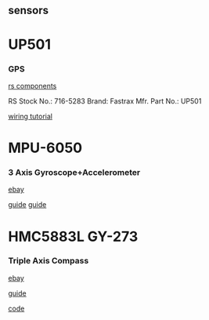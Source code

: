 sensors
-------

# UP501

### GPS

[rs components](http://uk.rs-online.com/web/p/gps-modules/7165283/)

RS Stock No.: 716-5283
Brand: Fastrax 
Mfr. Part No.: UP501

[wiring tutorial](http://www.adafruit.com/products/660#Tutorials)

# MPU-6050

### 3 Axis Gyroscope+Accelerometer

[ebay](http://www.ebay.co.uk/itm/NEW-MPU-6050-Module-3-Axis-Gyroscope-Accelerometer-Module-for-Raspberry-Arduino-/131076248468?ssPageName=ADME:L:OU:GB:3160)

[guide](http://wiki.dxarts.washington.edu/groups/general/wiki/1b074/MPU_6050_SixAxis_Gyro__Accelerometer_Motion_Tracking_Device.html)
[guide](http://playground.arduino.cc/Main/MPU-6050#.Uw6acvmINXE)

# HMC5883L GY-273

### Triple Axis Compass

[ebay](http://www.ebay.co.uk/itm/HMC5883L-3V-5V-GY-273-Triple-Axis-Compass-Sensor-Module-For-Raspberry-Pi-Arduino-/131099692474?ssPageName=ADME:L:OU:GB:3160)

[guide](http://bildr.org/2012/02/hmc5883l_arduino/)

[code](https://github.com/jrowberg/i2cdevlib/tree/master/Arduino/HMC5883L)